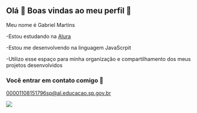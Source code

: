 ## Olá 👋 Boas vindas ao meu perfil 🦁

Meu nome é Gabriel Martins

-Estou estudando na [Alura](https://www.alura.com.br)

-Estou me desenvolvendo na linguagem JavaScrpit

-Utilizo esse espaço para minha organização e compartilhamento dos meus projetos desenvolvidos

### Você entrar em contato comigo 📧

00001108151796sp@al.educacao.sp.gov.br

![](https://media1.tenor.com/m/64W2ofncWogAAAAC/ratatouille.gif)
